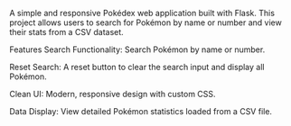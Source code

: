 A simple and responsive Pokédex web application built with Flask. This project allows users to search for Pokémon by name or number and view their stats from a CSV dataset.

Features
  Search Functionality: Search Pokémon by name or number.

  Reset Search: A reset button to clear the search input and display all Pokémon.

  Clean UI: Modern, responsive design with custom CSS.

  Data Display: View detailed Pokémon statistics loaded from a CSV file.
